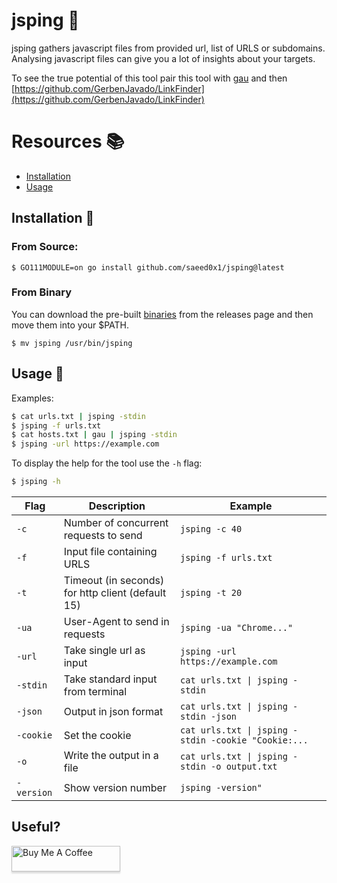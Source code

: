 # jsping 🏓

jsping gathers javascript files from provided url, list of URLS or subdomains. Analysing javascript files can give you a lot of insights about your targets.

To see the true potential of this tool pair this tool with [gau](https://github.com/lc/gau) and then [https://github.com/GerbenJavado/LinkFinder](https://github.com/GerbenJavado/LinkFinder)

# Resources 📚
- [Installation](#installation)
- [Usage](#usage)

## Installation 🚀
### From Source:

```
$ GO111MODULE=on go install github.com/saeed0x1/jsping@latest
```

### From Binary
You can download the pre-built [binaries](https://github.com/saeed0x1/jsping/releases/) from the releases page and then move them into your $PATH.

```
$ mv jsping /usr/bin/jsping
```
## Usage  🏇

Examples:
```bash
$ cat urls.txt | jsping -stdin
$ jsping -f urls.txt
$ cat hosts.txt | gau | jsping -stdin
$ jsping -url https://example.com
```

To display the help for the tool use the `-h` flag:

```bash
$ jsping -h
```

| Flag | Description | Example |
|------|-------------|---------|
| `-c` | Number of concurrent requests to send | `jsping -c 40` |
| `-f` | Input file containing URLS | `jsping -f urls.txt` |
| `-t` | Timeout (in seconds) for http client (default 15) | `jsping -t 20` |
| `-ua` | User-Agent to send in requests | `jsping -ua "Chrome..."` |
| `-url` | Take single url as input | `jsping -url https://example.com` |
|`-stdin`| Take standard input from terminal | `cat urls.txt \| jsping -stdin` |
|`-json`| Output in json format | `cat urls.txt \| jsping -stdin -json`
|`-cookie`| Set the cookie | `cat urls.txt \| jsping -stdin -cookie "Cookie:...`
|`-o`| Write the output in a file | `cat urls.txt \| jsping -stdin -o output.txt`
| `-version` | Show version number | `jsping -version"` |




## Useful?

<a href="https://bmc.link/saeed0x1" target="_blank"><img src="https://www.buymeacoffee.com/assets/img/custom_images/orange_img.png" alt="Buy Me A Coffee" style="height: 41px !important;width: 174px !important;box-shadow: 0px 3px 2px 0px rgba(190, 190, 190, 0.5) !important;-webkit-box-shadow: 0px 3px 2px 0px rgba(190, 190, 190, 0.5) !important;" ></a>
